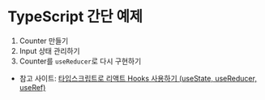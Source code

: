 # TypeScript 간단 예제
1. Counter 만들기
2. Input 상태 관리하기
3. Counter를 `useReducer`로 다시 구현하기

- 참고 사이트: [타입스크립트로 리액트 Hooks 사용하기 (useState, useReducer, useRef)](https://velog.io/@velopert/using-hooks-with-typescript)
